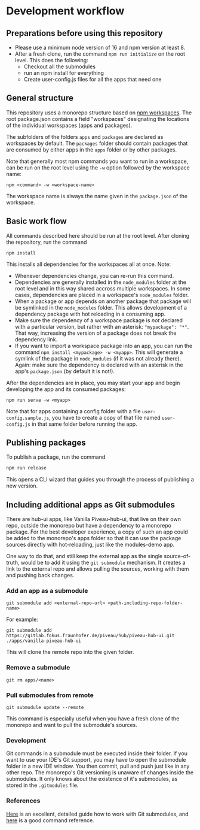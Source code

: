 # Development workflow

## Preparations before using this repository

* Please use a minimum node version of 16 and npm version at least 8.
* After a fresh clone, run the command `npm run initialize` on the root level. This does the following:
  * Checkout all the submodules
  * run an npm install for everything
  * Create user-config.js files for all the apps that need one

## General structure
This repository uses a monorepo structure based on [npm workspaces](https://docs.npmjs.com/cli/v7/using-npm/workspaces).
The root package.json contains a field "workspaces" designating the locations
of the individual workspaces (apps and packages).

The subfolders of the folders `apps` and `packages` are declared as workspaces
by default. The `packages` folder should contain packages that are consumed
by either apps in the `apps` folder or by other packages.

Note that generally most npm commands you want to run in a workspace, can be run
on the root level using the `-w` option followed by the workspace name:

```
npm <command> -w <workspace-name>
```

The workspace name is always the name given in the `package.json` of the workspace.


## Basic work flow

All commands described here should be run at the root level. After 
cloning the repository, run the command

```
npm install
```

This installs all dependencies for the workspaces all at once. Note:

* Whenever dependencies change, you can re-run this command.
* Dependencies are generally installed in the `node_modules` folder at the 
  root level and in this way shared accross multiple workspaces. In some
  cases, dependencies are placed in a workspace's `node_modules` folder.
* When a package or app depends on another package that package will be symlinked
  in the `node_modules` folder. This allows development of a dependency package
  with hot reloading in a consuming app.
* Make sure the dependency of a workspace package is *not* declared with a
  particular version, but rather with an asterisk: `"mypackage": "*"`. That way,
  increasing the version of a package does not break the dependency link.
* If you want to import a workspace package into an app, you can run the command
  `npm install <mypackage> -w <myapp>`. This will generate a symlink of the package
  in `node_modules` (if it was not already there). Again: make sure the dependency is
  declared with an asterisk in the app's `package.json` (by default it is not!).

After the dependencies are in place, you may start your app and begin developing
the app and its consumed packages:

```
npm run serve -w <myapp>
```

Note that for apps containing a config folder with a file `user-config.sample.js`,
you have to create a copy of that file named `user-config.js` in that same folder
before running the app.

## Publishing packages

To publish a package, run the command

```sh
npm run release
```

This opens a CLI wizard that guides you through the process of publishing a new version.

## Including additional apps as Git submodules

There are hub-ui apps, like Vanilla Piveau-hub-ui, that live on their own repo, outside the monorepo
but have a dependency to a monorepo package. For the best developer experience, a copy of such an
app could be added to the monorepo's apps folder so that it can use the package sources directly with hot-reloading,
just like the modules-demo app.

One way to do that, and still keep the external app as the single source-of-truth, would be to add
it using the `git submodule` mechanism. It creates a link to the external repo and allows pulling
the sources, working with them and pushing back changes.

### Add an app as a submodule

```
git submodule add <external-repo-url> <path-including-repo-folder-name>
```

For example:

```
git submodule add https://gitlab.fokus.fraunhofer.de/piveau/hub/piveau-hub-ui.git ./apps/vanilla-piveau-hub-ui
```

This will clone the remote repo into the given folder.

### Remove a submodule

```
git rm apps/<name>
```

### Pull submodules from remote

```
git submodule update --remote
```

This command is especially useful when you have a fresh clone of the monorepo and
want to pull the submodule's sources. 

### Development

Git commands in a submodule must be executed inside their folder. If you want to use your IDE's Git
support, you may have to open the submodule folder in a new IDE window. You then commit, pull and push
just like in any other repo. The monorepo's Git versioning is unaware of changes inside the submodules.
It only knows about the existence of it's submodules, as stored in the `.gitmodules` file.

### References

[Here](https://git-scm.com/book/en/v2/Git-Tools-Submodules) is an excellent, detailed guide how to work
with Git submodules, and [here](https://manpages.ubuntu.com/manpages/xenial/man1/git-submodule.1.html) is
a good command reference.
